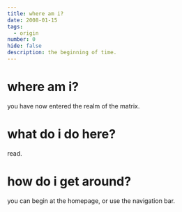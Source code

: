 ```yaml
---
title: where am i?
date: 2008-01-15
tags:
  - origin
number: 0
hide: false
description: the beginning of time.
---
```

# where am i?
you have now entered the realm of the matrix.
# what do i do here?
read.
# how do i get around?
you can begin at the homepage, or use the navigation bar.